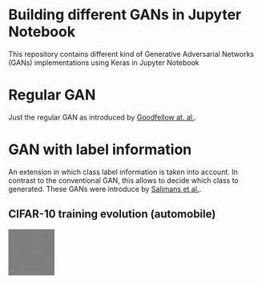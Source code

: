 # Building different GANs in Jupyter Notebook
This repository contains different kind of  Generative Adversarial Networks (GANs) implementations using Keras in Jupyter Notebook

# Regular GAN
Just the regular GAN as introduced by [Goodfellow at. al.](https://arxiv.org/abs/1406.2661). 

# GAN with label information
An extension in which class label information is taken into account. In contrast to the conventional GAN, this allows to decide which class to generated. These GANs were introduce by [Salimans et al.](https://arxiv.org/abs/1606.03498).

## CIFAR-10 training evolution (automobile)
![](media/cifar10_training.gif)
